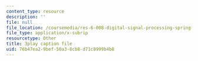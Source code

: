 ```yaml
---
content_type: resource
description: ''
file: null
file_location: /coursemedia/res-6-008-digital-signal-processing-spring-2011/76b47ea29bef50a38cb8d71c8999b4b8_rF5sEfhttwo.vtt
file_type: application/x-subrip
resourcetype: Other
title: 3play caption file
uid: 76b47ea2-9bef-50a3-8cb8-d71c8999b4b8
---
```

